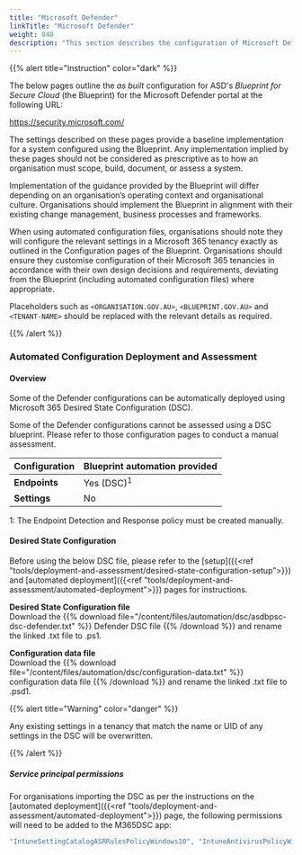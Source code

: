```yaml
---
title: "Microsoft Defender"
linkTitle: "Microsoft Defender"
weight: 040
description: "This section describes the configuration of Microsoft Defender associated with systems built according to the guidance provided by ASD's Blueprint for Secure Cloud."
---
```


{{% alert title="Instruction" color="dark" %}}

The below pages outline the *as built* configuration for ASD's *Blueprint for Secure Cloud* (the Blueprint) for the Microsoft Defender portal at the following URL:

<https://security.microsoft.com/>

The settings described on these pages provide a baseline implementation for a system configured using the Blueprint. Any implementation implied by these pages should not be considered as prescriptive as to how an organisation must scope, build, document, or assess a system.

Implementation of the guidance provided by the Blueprint will differ depending on an organisation’s operating context and organisational culture. Organisations should implement the Blueprint in alignment with their existing change management, business processes and frameworks.

When using automated configuration files, organisations should note they will configure the relevant settings in a Microsoft 365 tenancy exactly as outlined in the Configuration pages of the Blueprint. Organisations should ensure they customise configuration of their Microsoft 365 tenancies in accordance with their own design decisions and requirements, deviating from the Blueprint (including automated configuration files) where appropriate.

Placeholders such as `<ORGANISATION.GOV.AU>`, `<BLUEPRINT.GOV.AU>` and `<TENANT-NAME>` should be replaced with the relevant details as required.

{{% /alert %}}

### Automated Configuration Deployment and Assessment

#### Overview

Some of the Defender configurations can be automatically deployed using Microsoft 365 Desired State Configuration (DSC).

Some of the Defender configurations cannot be assessed using a DSC blueprint. Please refer to those configuration pages to conduct a manual assessment.

| Configuration | Blueprint automation provided |
| ------------- | ----------------------------- |
| **Endpoints** | Yes (DSC)<sup>1</sup>         |
| **Settings**  | No                            |

1: The Endpoint Detection and Response policy must be created manually.

#### Desired State Configuration

Before using the below DSC file, please refer to the [setup]({{<ref "tools/deployment-and-assessment/desired-state-configuration-setup">}}) and [automated deployment]({{<ref "tools/deployment-and-assessment/automated-deployment">}}) pages for instructions.

**Desired State Configuration file**<br>Download the {{% download file="/content/files/automation/dsc/asdbpsc-dsc-defender.txt" %}} Defender DSC file {{% /download %}} and rename the linked .txt file to .ps1.

**Configuration data file**<br>Download the {{% download file="/content/files/automation/dsc/configuration-data.txt" %}} configuration data file {{% /download %}} and rename the linked .txt file to .psd1.

{{% alert title="Warning" color="danger" %}}

Any existing settings in a tenancy that match the name or UID of any settings in the DSC will be overwritten.

{{% /alert %}}

##### Service principal permissions

For organisations importing the DSC as per the instructions on the [automated deployment]({{<ref "tools/deployment-and-assessment/automated-deployment">}}) page, the following permissions will need to be added to the M365DSC app:

```powershell
"IntuneSettingCatalogASRRulesPolicyWindows10", "IntuneAntivirusPolicyWindows10SettingCatalog", "IntuneEndpointDetectionAndResponsePolicyWindows10"
```
